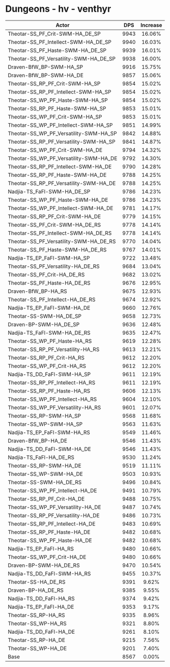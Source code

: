 # Dungeons - hv - venthyr
| Actor | DPS | Increase |
|---|:---:|:---:|
|Theotar-SS_PF_Crit-SWM-HA_DE_SP|9943|16.06%|
|Theotar-SS_PF_Intellect-SWM-HA_DE_SP|9940|16.03%|
|Theotar-SS_PF_Haste-SWM-HA_DE_SP|9939|16.01%|
|Theotar-SS_PF_Versatility-SWM-HA_DE_SP|9938|16.00%|
|Draven-BfW_BP-SWM-HA_SP|9916|15.75%|
|Draven-BfW_BP-SWM-HA_DE|9857|15.06%|
|Theotar-SS_RP_PF_Crit-SWM-HA_SP|9854|15.02%|
|Theotar-SS_RP_PF_Intellect-SWM-HA_SP|9854|15.02%|
|Theotar-SS_WP_PF_Haste-SWM-HA_SP|9854|15.02%|
|Theotar-SS_RP_PF_Haste-SWM-HA_SP|9853|15.01%|
|Theotar-SS_WP_PF_Crit-SWM-HA_SP|9853|15.01%|
|Theotar-SS_WP_PF_Intellect-SWM-HA_SP|9851|14.99%|
|Theotar-SS_WP_PF_Versatility-SWM-HA_SP|9842|14.88%|
|Theotar-SS_RP_PF_Versatility-SWM-HA_SP|9841|14.87%|
|Theotar-SS_WP_PF_Crit-SWM-HA_DE|9794|14.32%|
|Theotar-SS_WP_PF_Versatility-SWM-HA_DE|9792|14.30%|
|Theotar-SS_RP_PF_Intellect-SWM-HA_DE|9790|14.28%|
|Theotar-SS_RP_PF_Haste-SWM-HA_DE|9788|14.25%|
|Theotar-SS_RP_PF_Versatility-SWM-HA_DE|9788|14.25%|
|Nadjia-TS_FaFl-SWM-HA_DE_SP|9786|14.23%|
|Theotar-SS_WP_PF_Haste-SWM-HA_DE|9786|14.23%|
|Theotar-SS_WP_PF_Intellect-SWM-HA_DE|9781|14.17%|
|Theotar-SS_RP_PF_Crit-SWM-HA_DE|9779|14.15%|
|Theotar-SS_PF_Crit-SWM-HA_DE_RS|9778|14.14%|
|Theotar-SS_PF_Intellect-SWM-HA_DE_RS|9778|14.14%|
|Theotar-SS_PF_Versatility-SWM-HA_DE_RS|9770|14.04%|
|Theotar-SS_PF_Haste-SWM-HA_DE_RS|9767|14.01%|
|Nadjia-TS_EP_FaFl-SWM-HA_SP|9722|13.48%|
|Theotar-SS_PF_Versatility-HA_DE_RS|9684|13.04%|
|Theotar-SS_PF_Crit-HA_DE_RS|9682|13.02%|
|Theotar-SS_PF_Haste-HA_DE_RS|9676|12.95%|
|Draven-BfW_BP-HA_RS|9675|12.93%|
|Theotar-SS_PF_Intellect-HA_DE_RS|9674|12.92%|
|Nadjia-TS_EP_FaFl-SWM-HA_DE|9660|12.76%|
|Theotar-SS-SWM-HA_DE_SP|9658|12.73%|
|Draven-BP-SWM-HA_DE_SP|9636|12.48%|
|Nadjia-TS_FaFl-SWM-HA_DE_RS|9635|12.47%|
|Theotar-SS_WP_PF_Haste-HA_RS|9619|12.28%|
|Theotar-SS_RP_PF_Versatility-HA_RS|9613|12.21%|
|Theotar-SS_RP_PF_Crit-HA_RS|9612|12.20%|
|Theotar-SS_WP_PF_Crit-HA_RS|9612|12.20%|
|Nadjia-TS_DD_FaFl-SWM-HA_SP|9611|12.19%|
|Theotar-SS_RP_PF_Intellect-HA_RS|9611|12.19%|
|Theotar-SS_RP_PF_Haste-HA_RS|9606|12.13%|
|Theotar-SS_WP_PF_Intellect-HA_RS|9604|12.10%|
|Theotar-SS_WP_PF_Versatility-HA_RS|9601|12.07%|
|Theotar-SS_RP-SWM-HA_SP|9568|11.68%|
|Theotar-SS_WP-SWM-HA_SP|9563|11.63%|
|Nadjia-TS_EP_FaFl-SWM-HA_RS|9549|11.46%|
|Draven-BfW_BP-HA_DE|9546|11.43%|
|Nadjia-TS_DD_FaFl-SWM-HA_DE|9546|11.43%|
|Nadjia-TS_FaFl-HA_DE_RS|9530|11.24%|
|Theotar-SS_RP-SWM-HA_DE|9519|11.11%|
|Theotar-SS_WP-SWM-HA_DE|9503|10.93%|
|Theotar-SS-SWM-HA_DE_RS|9496|10.84%|
|Theotar-SS_WP_PF_Intellect-HA_DE|9491|10.79%|
|Theotar-SS_RP_PF_Crit-HA_DE|9488|10.75%|
|Theotar-SS_WP_PF_Versatility-HA_DE|9487|10.74%|
|Theotar-SS_RP_PF_Versatility-HA_DE|9486|10.73%|
|Theotar-SS_RP_PF_Intellect-HA_DE|9483|10.69%|
|Theotar-SS_RP_PF_Haste-HA_DE|9482|10.68%|
|Theotar-SS_WP_PF_Haste-HA_DE|9482|10.68%|
|Nadjia-TS_EP_FaFl-HA_RS|9480|10.66%|
|Theotar-SS_WP_PF_Crit-HA_DE|9480|10.66%|
|Draven-BP-SWM-HA_DE_RS|9470|10.54%|
|Nadjia-TS_DD_FaFl-SWM-HA_RS|9455|10.37%|
|Theotar-SS-HA_DE_RS|9391|9.62%|
|Draven-BP-HA_DE_RS|9385|9.55%|
|Nadjia-TS_DD_FaFl-HA_RS|9374|9.42%|
|Nadjia-TS_EP_FaFl-HA_DE|9353|9.17%|
|Theotar-SS_RP-HA_RS|9335|8.96%|
|Theotar-SS_WP-HA_RS|9321|8.80%|
|Nadjia-TS_DD_FaFl-HA_DE|9261|8.10%|
|Theotar-SS_RP-HA_DE|9215|7.56%|
|Theotar-SS_WP-HA_DE|9201|7.40%|
|Base|8567|0.00%|
